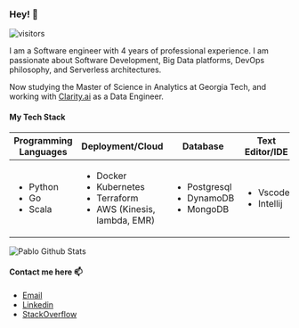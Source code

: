 ### Hey! 👋

![visitors](https://visitor-badge.glitch.me/badge?page_id=pablosjv.pablosjv)


I am a Software engineer with 4 years of professional experience. I am passionate about Software Development, Big Data platforms, DevOps philosophy, and Serverless architectures.

Now studying the Master of Science in Analytics at Georgia Tech, and working with [Clarity.ai](https://clarity.ai/) as a Data Engineer.

#### My Tech Stack

| Programming Languages | Deployment/Cloud                                               | Database                          | Text Editor/IDE     | Frameworks                        |
|-----------------------|----------------------------------------------------------------|-----------------------------------|---------------------|-----------------------------------|
| <ul><li>Python<li>Go<li>Scala| <ul><li>Docker<li>Kubernetes<li>Terraform<li>AWS (Kinesis, lambda, EMR) | <ul><li>Postgresql<li>DynamoDB<li>MongoDB | <ul><li>Vscode <li>Intellij | <ul><li>Pandas <li>Dask <li>Spark <li>Airflow |

![Pablo Github Stats](https://github-readme-stats.vercel.app/api?username=pablosjv&count_private=true&show_icons=true)


#### Contact me here 📫

- [Email](https://bit.ly/contact-pablosjv)
- [Linkedin](https://bit.ly/linkedin-pablosjv)
- [StackOverflow](https://bit.ly/stackoverflow-pablosjv)
